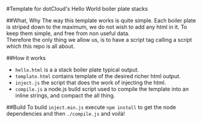 #Template for dotCloud's Hello World boiler plate stacks

##What, Why
The way this template works is quite simple. 
Each boiler plate is striped down to the maximum, we do not wish to add any html in it. To keep them simple, and free from non useful data.  
Therefore the only thing we allow us, is to have a script tag calling a script which this repo is all about.

##How it works
* `hello.html` is a a stack boiler plate typical output.
* `template.html` contains template of the desired richer html output.
* `inject.js` the script that does the work of injecting the html.
* `compile.js` a node.js build script used to compile the template into an inline strings, and compact the all thing.

##Build
To build `inject.min.js` execute `npm install` to get the node dependencies and then `./compile.js` and voilà!